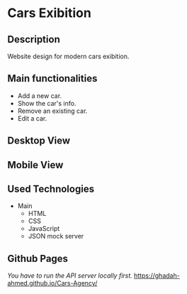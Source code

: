 
# Cars Exibition

##  Description
Website design for modern cars exibition.

##  Main functionalities
- Add a new car.
- Show the car's info.
- Remove an existing car.
- Edit a car.

##  Desktop View



##  Mobile View



##  Used Technologies
- Main
  - HTML 
  - CSS 
  - JavaScript
  - JSON mock server

##  Github Pages
*You have to run the API server locally first.*
https://ghadah-ahmed.github.io/Cars-Agency/


